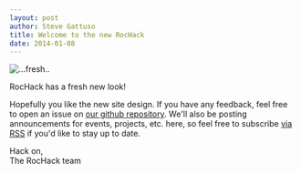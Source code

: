 ```yaml
---
layout: post
author: Steve Gattuso
title: Welcome to the new RocHack
date: 2014-01-08
---
```

![...fresh..](http://us.rusty.com/us/blog/wp-content/uploads/2012/01/FRESHPRINCE.jpg)

RocHack has a fresh new look!

Hopefully you like the new site design. If you have any feedback, feel free to open an issue on [our github repository](https://github.com/RocHack/rochack.github.io). We&#39;ll also be posting announcements for events, projects, etc. here, so feel free to subscribe [via RSS](/feed.xml) if you&#39;d like to stay up to date.

Hack on,<br /> The RocHack team
